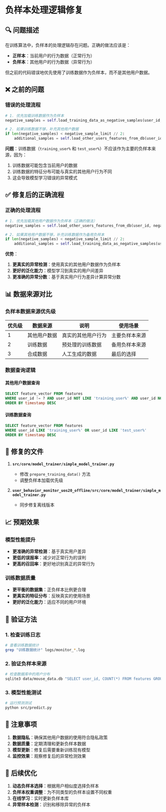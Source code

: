 # 负样本处理逻辑修复

## 🔍 问题描述

在训练算法中，负样本的处理逻辑存在问题。正确的做法应该是：
- **正样本**：当前用户的行为数据（正常行为）
- **负样本**：其他用户的行为数据（异常行为）

但之前的代码错误地优先使用了训练数据作为负样本，而不是其他用户数据。

## ❌ 之前的问题

### 错误的处理流程
```python
# 1. 优先加载训练数据作为负样本
negative_samples = self.load_training_data_as_negative_samples(user_id, negative_sample_limit)

# 2. 如果训练数据不够，补充其他用户数据
if len(negative_samples) < negative_sample_limit // 2:
    additional_samples = self.load_other_users_features_from_db(user_id, negative_sample_limit - len(negative_samples))
```

**问题**：训练数据（`training_user%` 和 `test_user%`）不应该作为主要的负样本来源，因为：
1. 训练数据可能包含当前用户的数据
2. 训练数据的特征分布可能与真实的其他用户行为不同
3. 这会导致模型学习错误的异常模式

## ✅ 修复后的正确流程

### 正确的处理流程
```python
# 1. 优先加载其他用户数据作为负样本（正确的做法）
negative_samples = self.load_other_users_features_from_db(user_id, negative_sample_limit)

# 2. 如果其他用户数据不够，补充训练数据作为备用负样本
if len(negative_samples) < negative_sample_limit // 2:
    additional_samples = self.load_training_data_as_negative_samples(user_id, negative_sample_limit - len(negative_samples))
```

**优势**：
1. **更真实的异常检测**：使用真实的其他用户数据作为负样本
2. **更好的泛化能力**：模型学习到真实的用户间差异
3. **更准确的异常分数**：基于真实用户行为差异计算异常分数

## 📊 数据来源对比

### 负样本数据来源优先级

| 优先级 | 数据来源 | 说明 | 使用场景 |
|--------|----------|------|----------|
| 1 | 其他用户数据 | 真实的其他用户行为 | 主要负样本来源 |
| 2 | 训练数据 | 预处理的训练数据 | 备用负样本来源 |
| 3 | 合成数据 | 人工生成的数据 | 最后的选择 |

### 数据查询逻辑

#### 其他用户数据查询
```sql
SELECT feature_vector FROM features 
WHERE user_id != ? AND user_id NOT LIKE 'training_user%' AND user_id NOT LIKE 'test_user%'
ORDER BY timestamp DESC
```

#### 训练数据查询
```sql
SELECT feature_vector FROM features 
WHERE user_id LIKE 'training_user%' OR user_id LIKE 'test_user%'
ORDER BY timestamp DESC
```

## 🔧 修复的文件

1. **`src/core/model_trainer/simple_model_trainer.py`**
   - 修改 `prepare_training_data()` 方法
   - 调整负样本加载优先级

2. **`user_behavior_monitor_uos20_offline/src/core/model_trainer/simple_model_trainer.py`**
   - 同步修复离线版本

## 📈 预期效果

### 模型性能提升
- **更准确的异常检测**：基于真实用户差异
- **更低的误报率**：减少对正常行为的误判
- **更高的召回率**：更好地识别真正的异常行为

### 训练数据质量
- **更平衡的数据集**：正负样本比例更合理
- **更真实的特征分布**：反映真实的使用场景
- **更好的泛化能力**：适应不同的用户环境

## 🧪 验证方法

### 1. 检查训练日志
```bash
# 查看训练数据统计
grep "训练数据统计" logs/monitor_*.log
```

### 2. 验证负样本来源
```bash
# 检查数据库中的用户分布
sqlite3 data/mouse_data.db "SELECT user_id, COUNT(*) FROM features GROUP BY user_id;"
```

### 3. 模型性能测试
```bash
# 运行预测测试
python src/predict.py
```

## 📝 注意事项

1. **数据隐私**：确保其他用户数据的使用符合隐私政策
2. **数据质量**：定期清理和更新负样本数据
3. **模型更新**：修复后需要重新训练现有模型
4. **监控效果**：观察修复后的异常检测效果

## 🔄 后续优化

1. **动态负样本选择**：根据用户相似度选择负样本
2. **负样本权重调整**：为不同类型的负样本设置不同权重
3. **在线学习**：实时更新负样本库
4. **异常样本检测**：识别和移除异常的负样本
